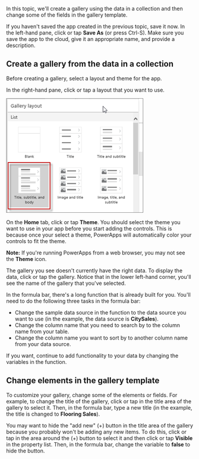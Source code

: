 <properties
   pageTitle="Create a gallery from the data in a collection | Microsoft PowerApps"
   description="Create a gallery from the data in a collection"
   services=""
   suite="powerapps"
   documentationCenter="na"
   authors="v-subohe"
   manager="anneta"
   editor=""
   tags=""/>

<tags
   ms.service="powerapps"
   ms.devlang="na"
   ms.topic="get-started-article"
   ms.tgt_pltfrm="na"
   ms.workload="na"
   ms.date="05/15/2017"
   ms.author="v-subohe"/>

In this topic, we'll create a gallery using the data in a collection and then change some of the fields in the gallery template.

If you haven't saved the app created in the previous topic, save it now. In the left-hand pane, click or tap **Save As** (or press Ctrl-S). Make sure you save the app to the cloud, give it an appropriate name, and provide a description.

## Create a gallery from the data in a collection
Before creating a gallery, select a layout and theme for the app.

In the right-hand pane, click or tap a layout that you want to use.

![Add layout](./media/learning-create-gallery/add-layout.png)

On the **Home** tab, click or tap **Theme**. You should select the theme you want to use in your app before you start adding the controls. This is because once your select a theme, PowerApps will automatically color your controls to fit the theme.

**Note:** If you're running PowerApps from a web browser, you may not see the **Theme** icon.

The gallery you see doesn't currently have the right data. To display the data, click or tap the gallery. Notice that in the lower left-hand corner, you'll see the name of the gallery that you've selected.

In the formula bar, there's a long function that is already built for you. You'll need to do the following three tasks in the formula bar:
- Change the sample data source in the function to the data source you want to use (in the example, the data source is **CitySales**).
- Change the column name that you need to search by to the column name from your table.
- Change the column name you want to sort by to another column name from your data source.
<!--perhaps add a screenshot of the function -->
If you want, continue to add functionality to your data by changing the variables in the function.

## Change elements in the gallery template
To customize your gallery, change some of the elements or fields. For example, to change the title of the gallery, click or tap in the title area of the gallery to select it. Then, in the formula bar, type a new title (in the example, the title is changed to **Flooring Sales**).

You may want to hide the "add new" (+) button in the title area of the gallery because you probably won't be adding any new items. To do this, click or tap in the area around the (+) button to select it and then click or tap **Visible** in the property list. Then, in the formula bar, change the variable to **false** to hide the button.
<!--(Audrie shows a few other examples for customizing, mostly along the same lines as the previous 2 examples.) -->

